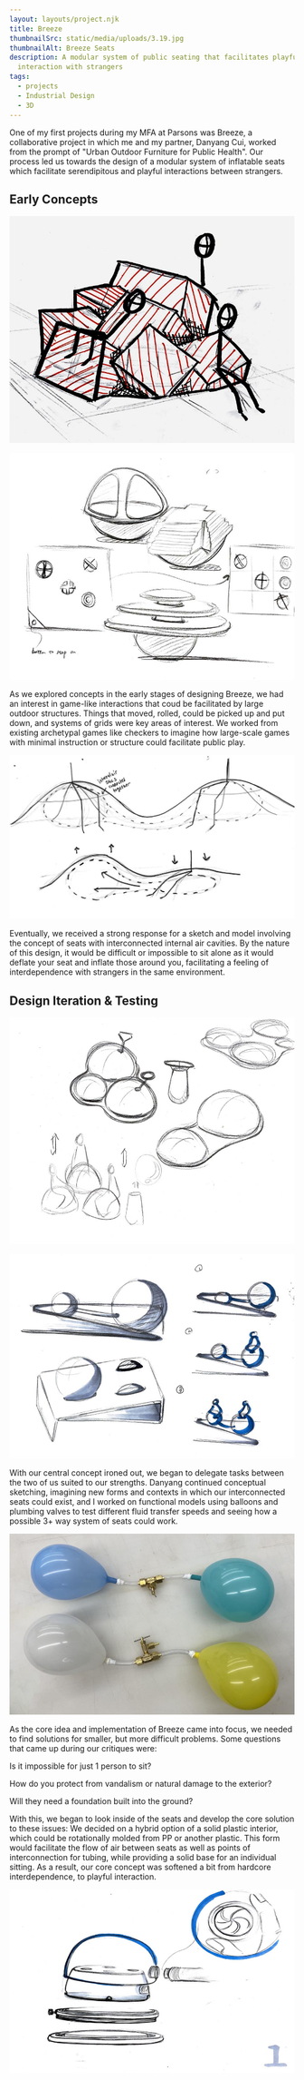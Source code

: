 ```yaml
---
layout: layouts/project.njk
title: Breeze
thumbnailSrc: static/media/uploads/3.19.jpg
thumbnailAlt: Breeze Seats
description: A modular system of public seating that facilitates playful
  interaction with strangers
tags:
  - projects
  - Industrial Design
  - 3D
---
```

One of my first projects during my MFA at Parsons was Breeze, a collaborative project in which me and my partner, Danyang Cui, worked from the prompt of "Urban Outdoor Furniture for Public Health". Our process led us towards the design of a modular system of inflatable seats which facilitate serendipitous and playful interactions between strangers. 

## Early Concepts



![Sketch of a large piece of furniture composed of many soft cubes thrown together](static/media/uploads/breeze-sketch-1.jpg "Cubes Concept Sketch")

![A movable seat that works as a game piece](static/media/uploads/breeze-sketch2.jpg "Game Piece Concept")

As we explored concepts in the early stages of designing Breeze, we had an interest in game-like interactions that coud be facilitated by large outdoor structures. Things that moved, rolled, could be picked up and put down, and systems of grids were key areas of interest. We worked from existing archetypal games like checkers to imagine how large-scale games with minimal instruction or structure could facilitate public play.



![Sketch of seats with interconnected internal air sacs](static/media/uploads/breeze-sketch3.jpg "Breeze Inflatable Concept")

Eventually, we received a strong response for a sketch and model involving the concept of seats with interconnected internal air cavities. By the nature of this design, it would be difficult or impossible to sit alone as it would deflate your seat and inflate those around you, facilitating a feeling of interdependence with strangers in the same environment.

## Design Iteration & Testing

![Concept sketches for interconnected bubbly seats](static/media/uploads/breeze-sketch4.1.jpg "Bubbly Concept Sketch")

![Concept for differently sized seats on a diagonal platform](static/media/uploads/breeze-sketch5.jpg "Diagonaal platform concept")

With our central concept ironed out, we began to delegate tasks between the two of us suited to our strengths. Danyang continued conceptual sketching, imagining new forms and contexts in which our interconnected seats could exist, and I worked on functional models using balloons and plumbing valves to test different fluid transfer speeds and seeing how a possible 3+ way system of seats could work.

![Functional models using balloons and plumbing valves to test fluid/air transfer speeds](static/media/uploads/breeze-functionalmodel1.jpg "Breeze Functional Model 1")

As the core idea and implementation of Breeze came into focus, we needed to find solutions for smaller, but more difficult problems. Some questions that came up during our critiques were:

Is it impossible for just 1 person to sit?

How do you protect from vandalism or natural damage to the exterior? 

Will they need a foundation built into the ground?

With this, we began to look inside of the seats and develop the core solution to these issues: We decided on a hybrid option of a solid plastic interior, which could be rotationally molded from PP or another plastic. This form would facilitate the flow of air between seats as well as points of interconnection for tubing, while providing a solid base for an individual sitting. As a result, our core concept was softened a bit from hardcore interdependence, to playful interaction. 

![Mid-stage exploded view showing plastic base and air valve](static/media/uploads/breeze-sketch6.jpg "Breeze Exploded-1")

![]()